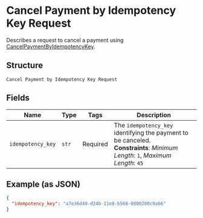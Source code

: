 
# Cancel Payment by Idempotency Key Request

Describes a request to cancel a payment using
[CancelPaymentByIdempotencyKey](../../doc/api/payments.md#cancel-payment-by-idempotency-key).

## Structure

`Cancel Payment by Idempotency Key Request`

## Fields

| Name | Type | Tags | Description |
|  --- | --- | --- | --- |
| `idempotency_key` | `str` | Required | The `idempotency_key` identifying the payment to be canceled.<br>**Constraints**: *Minimum Length*: `1`, *Maximum Length*: `45` |

## Example (as JSON)

```json
{
  "idempotency_key": "a7e36d40-d24b-11e8-b568-0800200c9a66"
}
```

